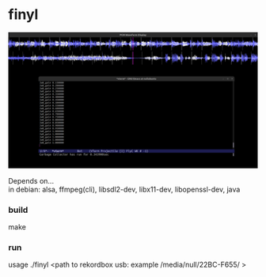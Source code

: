 # finyl
![finyl](preview.png)

Depends on...  
in debian: alsa, ffmpeg(cli), libsdl2-dev, libx11-dev, libopenssl-dev, java

### build
make
### run
usage ./finyl <path to rekordbox usb: example /media/null/22BC-F655/ >
